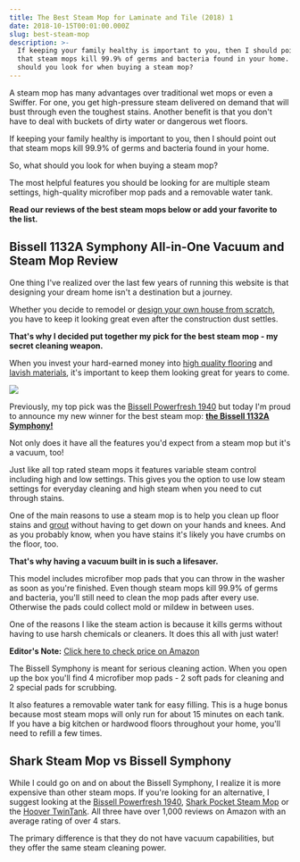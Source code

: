 ```yaml
---
title: The Best Steam Mop for Laminate and Tile (2018) 1
date: 2018-10-15T00:01:00.000Z
slug: best-steam-mop
description: >-
  If keeping your family healthy is important to you, then I should point out
  that steam mops kill 99.9% of germs and bacteria found in your home. So, what
  should you look for when buying a steam mop?
---
```


A steam mop has many advantages over traditional wet mops or even a Swiffer. For one, you get high-pressure steam delivered on demand that will bust through even the toughest stains. Another benefit is that you don't have to deal with buckets of dirty water or dangerous wet floors.

If keeping your family healthy is important to you, then I should point out that steam mops kill 99.9% of germs and bacteria found in your home.

So, what should you look for when buying a steam mop?

The most helpful features you should be looking for are multiple steam settings, high-quality microfiber mop pads and a removable water tank.

**Read our reviews of the best steam mops below or add your favorite to the list.**



## Bissell 1132A Symphony All-in-One Vacuum and Steam Mop Review



One thing I've realized over the last few years of running this website is that designing your dream home isn't a destination but a journey. 

Whether you decide to remodel or [design your own house from scratch](http://www.doorwaysmagazine.com/how-to-design-your-own-house/), you have to keep it looking great even after the construction dust settles.

**That's why I decided put together my pick for the best steam mop - my secret cleaning weapon.** 

When you invest your hard-earned money into [high quality flooring](http://www.doorwaysmagazine.com/laminate-vs-hardwood-flooring/) and [lavish materials](http://www.doorwaysmagazine.com/ceramic-tile-that-looks-like-wood/), it's important to keep them looking great for years to come.


<a href="https://www.amazon.com/dp/B00KR5UJN6/?tag=doorways-20" target="_blank" rel="nofollow">
<img src="http://www.doorwaysmagazine.com/wp-content/uploads/bissell_1132a_symphony_review-300x300.jpg"></a>

Previously, my top pick was the <a href="https://www.amazon.com/dp/B0091YYUAM/?tag=doorways-20" target="_blank" rel="nofollow">Bissell Powerfresh 1940</a> but today I'm proud to announce my new winner for the best steam mop: <a href="https://www.amazon.com/dp/B00KR5UJN6/?tag=doorways-20" target="_blank" rel="nofollow">**the Bissell 1132A Symphony!**</a>

Not only does it have all the features you'd expect from a steam mop but it's a vacuum, too!





Just like all top rated steam mops it features variable steam control including high and low settings. This gives you the option to use low steam settings for everyday cleaning and high steam when you need to cut through stains.





One of the main reasons to use a steam mop is to help you clean up floor stains and [grout](http://www.doorwaysmagazine.com/how-to-clean-grout/) without having to get down on your hands and knees. And as you probably know, when you have stains it's likely you have crumbs on the floor, too.



**That's why having a vacuum built in is such a lifesaver.**

This model includes microfiber mop pads that you can throw in the washer as soon as you're finished. Even though steam mops kill 99.9% of germs and bacteria, you'll still need to clean the mop pads after every use. Otherwise the pads could collect mold or mildew in between uses.

One of the reasons I like the steam action is because it kills germs without having to use harsh chemicals or cleaners. It does this all with just water!

**Editor's Note:** <a href="https://www.amazon.com/dp/B00KR5UJN6/?tag=doorways-20" target="_blank" rel="nofollow">Click here to check price on Amazon</a>

The Bissell Symphony is meant for serious cleaning action. When you open up the box you'll find 4 microfiber mop pads - 2 soft pads for cleaning and 2 special pads for scrubbing.

It also features a removable water tank for easy filling. This is a huge bonus because most steam mops will only run for about 15 minutes on each tank. If you have a big kitchen or hardwood floors throughout your home, you'll need to refill a few times.



## Shark Steam Mop vs Bissell Symphony





While I could go on and on about the Bissell Symphony, I realize it is more expensive than other steam mops. If you're looking for an alternative, I suggest looking at the <a href="https://www.amazon.com/dp/B0091YYUAM/?tag=doorways-20" target="_blank" rel="nofollow">Bissell Powerfresh 1940</a>, <a href="https://www.amazon.com/dp/B0028MB3HM/?tag=doorways-20" target="_blank" rel="nofollow">Shark Pocket Steam Mop</a> or the <a href="https://www.amazon.com/dp/B004Q7CK56/?tag=doorways-20" target="_blank" rel="nofollow">Hoover TwinTank</a>. All three have over 1,000 reviews on Amazon with an average rating of over 4 stars.

The primary difference is that they do not have vacuum capabilities, but they offer the same steam cleaning power.
